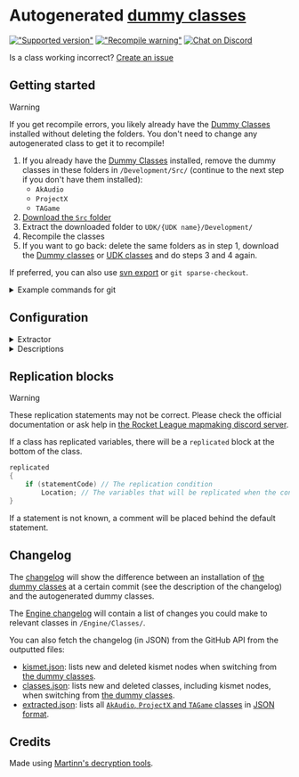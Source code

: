 <!-- 
DO NOT EDIT ./README.md, instead edit ./ci/templates/readme.md!
 -->
# Autogenerated [dummy classes][dc]

[!["Supported version"](https://img.shields.io/badge/Rocket%20League-v2.50-blue)](https://www.rocketleague.com/news/patch-notes-v2-50/)
[!["Recompile warning"](https://img.shields.io/badge/Recompile%20warnings-498-orange)](https://github.com/ghostrider-05/RL-dummy-classes2/issues/4)
[![Chat on Discord](https://img.shields.io/badge/chat-discord-5865F2?logo=discord)][discord]

Is a class working incorrect? [Create an issue](https://github.com/ghostrider-05/RL-dummy-classes2/issues)

## Getting started

> [!WARNING]
> If you get recompile errors, you likely already have the [Dummy Classes][dc] installed without deleting the folders. You don't need to change any autogenerated class to get it to recompile!

1. If you already have the [Dummy Classes][dc] installed, remove the dummy classes in these folders in `/Development/Src/` (continue to the next step if you don't have them installed):
   - `AkAudio`
   - `ProjectX`
   - `TAGame`
2. [Download the `Src` folder](https://minhaskamal.github.io/DownGit/#/home?url=https://github.com/ghostrider-05/RL-dummy-classes2/tree/main/Src)
3. Extract the downloaded folder to `UDK/{UDK name}/Development/`
4. Recompile the classes
5. If you want to go back: delete the same folders as in step 1, download the [Dummy classes][dc] or [UDK classes](https://cdn.ghostrider-05.com/Src.zip) and do steps 3 and 4 again.

If preferred, you can also use [svn export](https://svnbook.red-bean.com/en/1.8/svn.ref.svn.c.export.html) or `git sparse-checkout`.

<details>
<summary>Example commands for git</summary>

### Installing

1. [Install Git](https://git-scm.com/book/en/v2/Getting-Started-Installing-Git) on your system. If you already have Git, you can skip this step.
1. Create a git project and add the autogenerated classes:

```sh
# Change this to your folder where UDK is installed
cd ./UDK/{UDK name}/Development/
git init
git remote add origin https://github.com/ghostrider-05/RL-dummy-classes2
git config core.sparsecheckout true
echo "Src/*" >> .git/info/sparse-checkout
git pull --depth=1 origin main
```

### Updating

To update when new classes are added, run the following commands:

```sh
# Go back to the /Development/ folder
cd ./UDK/{UDK name}/Development/
# Fetch updated classes
git pull --depth=1 origin main
# Recompile classes
cd ../Binaries/Win32/
UDK make -full
```

That's it!

</details>

## Configuration

<details>
<summary>Extractor</summary>

[config.toml](./config.toml) is the configuration file for adding more options during the extraction.

Top level:

- `Version`: the current version of the game to extract

`AssetExtraction`:

- `IgnoredFlags`: these variable flags will be removed during the extraction
- `IgnoredDefaultProperties`: default properties that contain these words will be commented

</details>

<details>
<summary>Descriptions</summary>

Fill the [`description.toml`](./description.toml) configuration with the class descriptions.
When running the CI this file will be merged with the classes to combine the descriptions.

Special classes:

- `_DummyClass`: this will hold some descriptions commonly used in extracting the classes.
- `_ApplyToAll_DummyClass`: all properties listed in this class will be applied to all classes that have that property. Specify that property on a class to overwrite the descriptions or set it to empty to remove it.

Descriptions can be defined for:

- `Variables`
- `Structures.{Structure name}`
- `Enums`
- `DefaultVariables`
- `NodeInputs`
- `NodeOutputs`
- `NodeVariables`

All types use the property name as the key, except for the `Node*` types. These use the index of the link.
Example:

```toml
[MyClass.Variables]
PropertyName="Something interesting"

[MyKismetNode.NodeInputs]
0="The first input link"
```

</details>

## Replication blocks

> [!WARNING]
> These replication statements may not be correct. Please check the official documentation or ask help in [the Rocket League mapmaking discord server][discord].

If a class has replicated variables, there will be a `replicated` block at the bottom of the class.

```c++
replicated
{
    if (statementCode) // The replication condition
        Location; // The variables that will be replicated when the condition is true
}
```

If a statement is not known, a comment will be placed behind the default statement.

## Changelog

The [changelog](CHANGELOG.md) will show the difference between an installation of [the dummy classes][dc] at a certain commit (see the description of the changelog) and the autogenerated dummy classes.

The [Engine changelog](/ci/changelog/CHANGELOG_Engine.md) will contain a list of changes you could make to relevant classes in `/Engine/Classes/`.

You can also fetch the changelog (in JSON) from the GitHub API from the outputted files:

- [kismet.json](/ci/changelog/kismet.json): lists new and deleted kismet nodes when switching from [the dummy classes](/ci/changelog/CHANGELOG_Engine.md).
- [classes.json](CHANGELOG.md): lists new and deleted classes, including kismet nodes, when switching from [the dummy classes](CHANGELOG.md).
- [extracted.json](/ci/changelog/extracted.json): lists all [`AkAudio`, `ProjectX` and `TAGame` classes](/Src/) in [JSON format](/ci/changelog/extracted-schema.json).

## Credits

Made using [Martinn's decryption tools](https://github.com/Martinii89/Unreal-Library).

[dc]: https://github.com/RocketLeagueMapMaking/RL-dummy-classes
[discord]: https://discord.com/channels/711882968200904715/1075042356765659137

<!-- markdownlint-disable-file MD033 -->